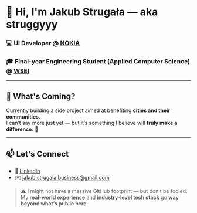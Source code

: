 # 👋 Hi, I'm Jakub Strugała — aka **struggyyy**

### 💻 UI Developer @ [NOKIA](https://www.linkedin.com/company/nokia/posts/?feedView=all)  
### 🎓 Final-year Engineering Student (Applied Computer Science) @ [WSEI](https://www.linkedin.com/school/wy%C5%BCsza-szko%C5%82a-ekonomii-i-informatyki-w-krakowie/posts/?feedView=all)

---

## 👀 What's Coming?

Currently building a side project aimed at benefiting **cities and their communities**.  
I can’t say more just yet — but it’s something I believe will **truly make a difference**. 🤫

---

## 📫 Let's Connect

- 👔 [LinkedIn](https://www.linkedin.com/in/jakub-struga%C5%82a-041094281/)  
- ✉️ jakub.strugala.business@gmail.com

> ⚠️ I might not have a massive GitHub footprint — but don’t be fooled. My **real-world experience** and **industry-level tech stack** go **way beyond what’s public here**.
